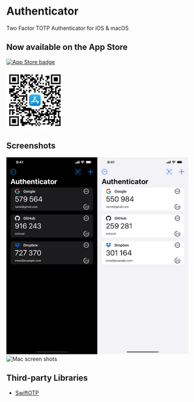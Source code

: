 Authenticator
======

Two Factor TOTP Authenticator for iOS & macOS

## Now available on the App Store
<a href="https://apps.apple.com/us/app/id1511791282">
        <img src="images/app-store-badge.svg" alt="App Store badge" width="150"/>
</a>
<br>
<br>

<a href="https://apps.apple.com/us/app/id1511791282">
        <img src="images/app-store-link-qrcode.png" alt="App Store QR Code" width="150"/>
</a>

## Screenshots
<img src="images/screenshot.png" alt="iPhone screen shots" width="480"/>
<br>
<img src="images/screenshot-mac.png" alt="Mac screen shots" width="480"/>

## Third-party Libraries
- [SwiftOTP](https://github.com/lachlanbell/SwiftOTP)

